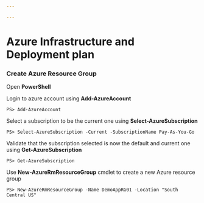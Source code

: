 ```yaml
---

---
```

# Azure Infrastructure and Deployment plan

### Create Azure Resource Group

Open **PowerShell**

Login to azure account using **Add-AzureAccount**

    PS> Add-AzureAccount

Select a subscription to be the current one using **Select-AzureSubscription**

    PS> Select-AzureSubscription -Current -SubscriptionName Pay-As-You-Go

Validate that the subscription selected is now the default and current one using **Get-AzureSubscription**

    PS> Get-AzureSubscription

Use **New-AzureRmResourceGroup** cmdlet to create a new Azure resource group

    PS> New-AzureRmResourceGroup -Name DemoAppRG01 -Location "South Central US"